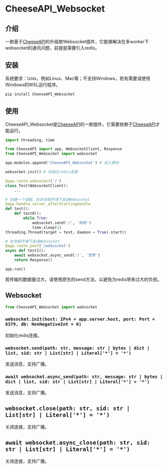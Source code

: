 # **CheeseAPI_Websocket**

## **介绍**

一款基于[CheeseAPI](https://github.com/CheeseUnknown/CheeseAPI)的升级款Websocket插件，它能够解决在多worker下websocket的通讯问题，前提是需要引入redis。

## **安装**

系统要求：Unix，例如Linux、Mac等；不支持Windows，若有需要请使用Windows的WSL运行程序。

```bash
pip install CheeseAPI_Websocket
```

## **使用**

CheeseAPI_Websocket是[CheeseAPI](https://github.com/CheeseUnknown/CheeseAPI)的一款插件，它需要依赖于[CheeseAPI](https://github.com/CheeseUnknown/CheeseAPI)才能运行。

```python
import threading, time

from CheeseAPI import app, WebsocketClient, Response
from CheeseAPI_Websocket import websocket

app.modules.append('CheeseAPI_Websocket') # 加入模块

websocket.init() # 初始化redis连接

@app.route.websocket('/')
class Test(WebsocketClient):
    ...

# 创建一个线程，在非协程环境下发送Websocket
@app.handle.server_afterStartingHandle
def test():
    def test0():
        while True:
            websocket.send('/', '你好')
            time.sleep(1)
threading.Thread(target = test, daemon = True).start()

# 在协程环境下发送Websocket
@app.route.post('/websocket')
async def test1():
    await websocket.async_send('/', '世界')
    return Response()

app.run()
```

若传输的数据量过大，请使用原生的send方法，以避免为redis带来过大的负担。

## **Websocket**

```python
from CheeseAPI_Websocket import websocket
```

### **`websocket.init(host: IPv4 = app.server.host, port: Port = 6379, db: NonNegativeInt = 0)`**

初始化redis连接。

### **`websocket.send(path: str, message: str | bytes | dict | list, sid: str | List[str] | Literal['*'] = '*')`**

发送消息，支持广播。

### **`await websocket.async_send(path: str, message: str | bytes | dict | list, sid: str | List[str] | Literal['*'] = '*')`**

发送消息，支持广播。

## **`websocket.close(path: str, sid: str | List[str] | Literal['*'] = '*')`**

关闭连接，支持广播。

## **`await websocket.async_close(path: str, sid: str | List[str] | Literal['*'] = '*')`**

关闭连接，支持广播。
